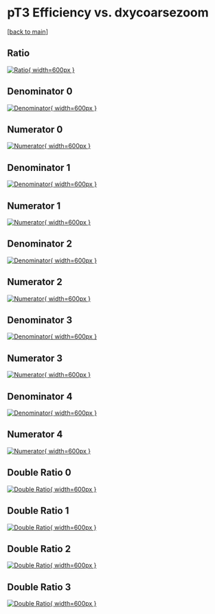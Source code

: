 # pT3 Efficiency vs. dxycoarsezoom

[[back to main](./)]



## Ratio

[![Ratio](../mtv/var/pT3_base_211_-1_eff_dxycoarsezoom.png){ width=600px }](../mtv/var/pT3_base_211_-1_eff_dxycoarsezoom.pdf)

## Denominator 0

[![Denominator](../mtv/den/pT3_base_211_-1_eff_dxycoarsezoom_den0.png){ width=600px }](../mtv/den/pT3_base_211_-1_eff_dxycoarsezoom_den0.pdf)

## Numerator 0

[![Numerator](../mtv/num/pT3_base_211_-1_eff_dxycoarsezoom_num0.png){ width=600px }](../mtv/num/pT3_base_211_-1_eff_dxycoarsezoom_num0.pdf)

## Denominator 1

[![Denominator](../mtv/den/pT3_base_211_-1_eff_dxycoarsezoom_den1.png){ width=600px }](../mtv/den/pT3_base_211_-1_eff_dxycoarsezoom_den1.pdf)

## Numerator 1

[![Numerator](../mtv/num/pT3_base_211_-1_eff_dxycoarsezoom_num1.png){ width=600px }](../mtv/num/pT3_base_211_-1_eff_dxycoarsezoom_num1.pdf)

## Denominator 2

[![Denominator](../mtv/den/pT3_base_211_-1_eff_dxycoarsezoom_den2.png){ width=600px }](../mtv/den/pT3_base_211_-1_eff_dxycoarsezoom_den2.pdf)

## Numerator 2

[![Numerator](../mtv/num/pT3_base_211_-1_eff_dxycoarsezoom_num2.png){ width=600px }](../mtv/num/pT3_base_211_-1_eff_dxycoarsezoom_num2.pdf)

## Denominator 3

[![Denominator](../mtv/den/pT3_base_211_-1_eff_dxycoarsezoom_den3.png){ width=600px }](../mtv/den/pT3_base_211_-1_eff_dxycoarsezoom_den3.pdf)

## Numerator 3

[![Numerator](../mtv/num/pT3_base_211_-1_eff_dxycoarsezoom_num3.png){ width=600px }](../mtv/num/pT3_base_211_-1_eff_dxycoarsezoom_num3.pdf)

## Denominator 4

[![Denominator](../mtv/den/pT3_base_211_-1_eff_dxycoarsezoom_den4.png){ width=600px }](../mtv/den/pT3_base_211_-1_eff_dxycoarsezoom_den4.pdf)

## Numerator 4

[![Numerator](../mtv/num/pT3_base_211_-1_eff_dxycoarsezoom_num4.png){ width=600px }](../mtv/num/pT3_base_211_-1_eff_dxycoarsezoom_num4.pdf)

## Double Ratio 0

[![Double Ratio](../mtv/ratio/pT3_base_211_-1_eff_dxycoarsezoom_ratio0.png){ width=600px }](../mtv/ratio/pT3_base_211_-1_eff_dxycoarsezoom_ratio0.pdf)

## Double Ratio 1

[![Double Ratio](../mtv/ratio/pT3_base_211_-1_eff_dxycoarsezoom_ratio1.png){ width=600px }](../mtv/ratio/pT3_base_211_-1_eff_dxycoarsezoom_ratio1.pdf)

## Double Ratio 2

[![Double Ratio](../mtv/ratio/pT3_base_211_-1_eff_dxycoarsezoom_ratio2.png){ width=600px }](../mtv/ratio/pT3_base_211_-1_eff_dxycoarsezoom_ratio2.pdf)

## Double Ratio 3

[![Double Ratio](../mtv/ratio/pT3_base_211_-1_eff_dxycoarsezoom_ratio3.png){ width=600px }](../mtv/ratio/pT3_base_211_-1_eff_dxycoarsezoom_ratio3.pdf)


